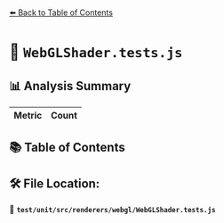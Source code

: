 [⬅️ Back to Table of Contents](../../../../../index.md)

# 📄 `WebGLShader.tests.js`

## 📊 Analysis Summary

| Metric | Count |
|--------|-------|

## 📚 Table of Contents


## 🛠️ File Location:
📂 **`test/unit/src/renderers/webgl/WebGLShader.tests.js`**